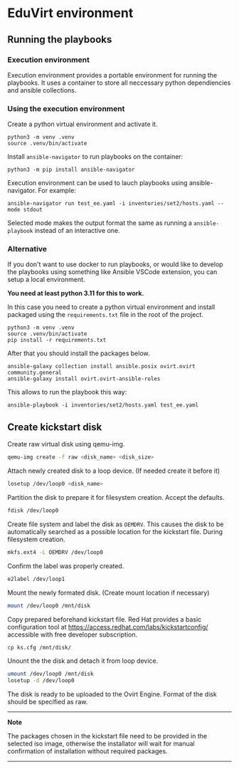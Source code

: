 # EduVirt environment

## Running the playbooks

### Execution environment

Execution environment provides a portable environment for running the playbooks. It uses a container to store all neccessary python dependiencies and ansible collections.    

### Using the execution environment

Create a python virtual environment and activate it.
```
python3 -m venv .venv
source .venv/bin/activate
```

Install `ansible-navigator` to run playbooks on the container:
```
python3 -m pip install ansible-navigator
```

Execution environment can be used to lauch playbooks using ansible-navigator. For example: 

```
ansible-navigator run test_ee.yaml -i inventories/set2/hosts.yaml --mode stdout
```

 Selected mode makes the output format the same as running a `ansible-playbook` instead of an interactive one.

### Alternative 

If you don't want to use docker to run playbooks, or would like to develop the playbooks using something like Ansible VSCode extension, you can setup a local environment.


**You need at least python 3.11 for this to work.**

In this case you need to create a python virtual environment and install packaged using the `requirements.txt` file in the root of the project. 
```
python3 -m venv .venv
source .venv/bin/activate
pip install -r requirements.txt
```


After that you should install the packages below.

```
ansible-galaxy collection install ansible.posix ovirt.ovirt community.general 
ansible-galaxy install ovirt.ovirt-ansible-roles
```

This allows to run the playbook this way:

```
ansible-playbook -i inventories/set2/hosts.yaml test_ee.yaml
```

## Create kickstart disk

Create raw virtual disk using qemu-img.
```bash
qemu-img create -f raw <disk_name> <disk_size>
```

Attach newly created disk to a loop device. (If needed create it before it)
```bash
losetup /dev/loop0 <disk_name>
```

Partition the disk to prepare it for filesystem creation. Accept the defaults.
```bash
fdisk /dev/loop0
```

Create file system and label the disk as ```OEMDRV```. This causes the disk to be automatically searched as a possible location for the kickstart file. During filesystem creation.
```bash
mkfs.ext4 -L OEMDRV /dev/loop0
```

Confirm the label was properly created.
```bash
e2label /dev/loop1
```

Mount the newly formated disk. (Create mount location if necessary)
```bash
mount /dev/loop0 /mnt/disk
```

Copy prepared beforehand kickstart file. Red Hat provides a basic configuration tool at https://access.redhat.com/labs/kickstartconfig/ accessible with free developer subscription.
```bash
cp ks.cfg /mnt/disk/
``` 

Unount the the disk and detach it from loop device.
```bash
umount /dev/loop0 /mnt/disk
losetup -d /dev/loop0
```

The disk is ready to be uploaded to the Ovirt Engine. Format of the disk should be specified as raw.

---
**Note**

The packages chosen in the kickstart file  need to be provided in the selected iso image, otherwise the installator will wait for manual confirmation of installation without required packages.

--- 